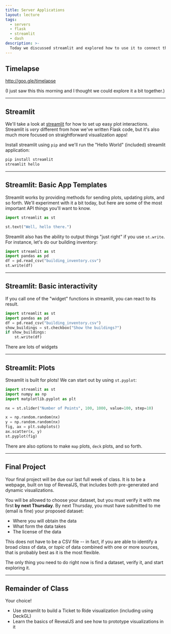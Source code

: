 ```yaml
---
title: Server Applications
layout: lecture
tags:
  - servers
  - flask
  - streamlit
  - dash
description: >-
  Today we discussed streamlit and explored how to use it to connect the data visualizations we have been building this semester.
---
```


## Timelapse

http://goo.gle/timelapse

(I just saw this this morning and I thought we could explore it a bit together.)

---

## Streamlit

We'll take a look at [streamlit](https://streamlit.io/) for how to set up easy
plot interactions.  Streamlit is *very* different from how we've written Flask
code, but it's also much more focused on straightforward visualization apps!

Install streamlit using `pip` and we'll run the "Hello World" (included) streamlit application:

```bash
pip install streamlit
streamlit hello
```

---

## Streamlit: Basic App Templates

Streamlit works by providing methods for sending plots, updating plots, and so
forth.  We'll experiment with it a bit today, but here are some of the most
important API things you'll want to know.

```python
import streamlit as st

st.text("Well, hello there.")
```

Streamlit also has the ability to output things "just right" if you use `st.write`.  For instance, let's do our building inventory:

```python
import streamlit as st
import pandas as pd
df = pd.read_csv("building_inventory.csv")
st.write(df)
```

---

## Streamlit: Basic interactivity

If you call one of the "widget" functions in streamlit, you can react to its result.

```python
import streamlit as st
import pandas as pd
df = pd.read_csv("building_inventory.csv")
show_buildings = st.checkbox("Show the buildings?")
if show_buildings:
    st.write(df)
```

There are lots of widgets

---

## Streamlit: Plots

Streamlit is built for plots!  We can start out by using `st.pyplot`:

```python
import streamlit as st
import numpy as np
import matplotlib.pyplot as plt

nx = st.slider("Number of Points", 100, 1000, value=100, step=10)

x = np.random.random(nx)
y = np.random.random(nx)
fig, ax = plt.subplots()
ax.scatter(x, y)
st.pyplot(fig)
```

There are also options to make `map` plots, `deck` plots, and so forth.

---

## Final Project

Your final project will be due our last full week of class.  It is to be a
webpage, built on top of RevealJS, that includes both pre-generated and dynamic
visualizations.

You will be allowed to choose your dataset, but you must verify it with me
first **by next Thursday**.  By next Thursday, you must have submitted to me
(email is fine) your proposed dataset:

 * Where you will obtain the data
 * What form the data takes
 * The license of the data

This does not have to be a CSV file -- in fact, if you are able to identify a
broad *class* of data, or *topic* of data combined with one or more sources,
that is probably best as it is the most flexible.

The only thing you need to do right now is find a dataset, verify it, and start
exploring it.

---

## Remainder of Class

Your choice!

 * Use streamlit to build a Ticket to Ride visualization (including using DeckGL)
 * Learn the basics of RevealJS and see how to prototype visualizations in it
